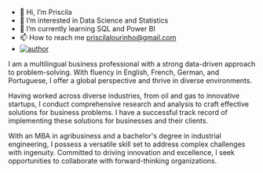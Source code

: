 - 👋 Hi, I’m Priscila
- 👀 I’m interested in Data Science and Statistics
- 🌱 I’m currently learning SQL and Power BI
- 📫 How to reach me priscilalourinho@gmail.com
- [![author](https://img.shields.io/badge/author-priscilalourinho-blue.svg)](https://www.linkedin.com/in/priscilalourinho/)

I am a multilingual business professional with a strong data-driven approach to problem-solving. With fluency in English, French, German, and Portuguese, I offer a global perspective and thrive in diverse environments.

Having worked across diverse industries, from oil and gas to innovative startups, I conduct comprehensive research and analysis to craft effective solutions for business problems. I have a successful track record of implementing these solutions for businesses and their clients. 

With an MBA in agribusiness and a bachelor's degree in industrial engineering, I possess a versatile skill set to address complex challenges with ingenuity. Committed to driving innovation and excellence, I seek opportunities to collaborate with forward-thinking organizations.


